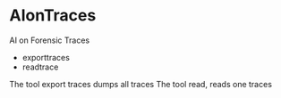 # AIonTraces
AI on Forensic Traces

* exporttraces
* readtrace  

The tool export traces dumps all traces
The tool read, reads one traces
